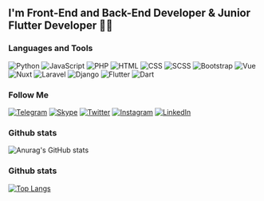 ## I'm Front-End and Back-End Developer & Junior Flutter Developer 🤘😏

### Languages and Tools
![Python](https://img.shields.io/badge/-Python-090909?style=for-the-badge&logo=python&logoColor=3776AB)
![JavaScript](https://img.shields.io/badge/-JavaScript-090909?style=for-the-badge&logo=javascript&logoColor=F7DF1E)
![PHP](https://img.shields.io/badge/-PHP-090909?style=for-the-badge&logo=php&logoColor=777BB4)
![HTML](https://img.shields.io/badge/-HTML5-090909?style=for-the-badge&logo=html5&logoColor=E34F26)
![CSS](https://img.shields.io/badge/-CSS3-090909?style=for-the-badge&logo=css3&logoColor=1572B6)
![SCSS](https://img.shields.io/badge/-Sass-090909?style=for-the-badge&logo=sass&logoColor=CC6699)
![Bootstrap](https://img.shields.io/badge/-Bootstrap-090909?style=for-the-badge&logo=bootstrap&logoColor=7952B3)
![Vue](https://img.shields.io/badge/-Vue.js-090909?style=for-the-badge&logo=vuedotjs&logoColor=4FC08D)
![Nuxt](https://img.shields.io/badge/-Nuxt.js-090909?style=for-the-badge&logo=nuxtdotjs&logoColor=00DC82)
![Laravel](https://img.shields.io/badge/-Laravel-090909?style=for-the-badge&logo=laravel&logoColor=FF2D20)
![Django](https://img.shields.io/badge/-Django-090909?style=for-the-badge&logo=django&logoColor=092E20)
![Flutter](https://img.shields.io/badge/-Flutter-090909?style=for-the-badge&logo=flutter&logoColor=47C5FB)
![Dart](https://img.shields.io/badge/-Dart-090909?style=for-the-badge&logo=dart&logoColor=097CDB)


### Follow Me
[![Telegram](https://img.shields.io/badge/-Telegram-090909?style=for-the-badge&logo=telegram&logoColor=27A0D9)](https://t.me/Aishhe_01)
[![Skype](https://img.shields.io/badge/-Skype-090909?style=for-the-badge&logo=skype&logoColor=27A0D9)](live:.cid.a6f932fb0a98bb9a)
[![Twitter](https://img.shields.io/badge/-Twitter-090909?style=for-the-badge&logo=Twitter&logoColor=1C9DEB)](https://twitter.com/Ashley01821257)
[![Instagram](https://img.shields.io/badge/-Instagram-090909?style=for-the-badge&logo=instagram&logoColor=B4068E)]()
[![LinkedIn](https://img.shields.io/badge/-LinkedIn-090909?style=for-the-badge&logo=linkedin&logoColor=007BB6)](https://www.linkedin.com/in/ayshe-sammiyeva-160144218)

### Github stats
![Anurag's GitHub stats](https://github-readme-stats.vercel.app/api?username=AysheSammy&show_icons=true&theme=dark)

### Github stats
[![Top Langs](https://github-readme-stats.vercel.app/api/top-langs/?username=AysheSammy)](https://github.com/anuraghazra/github-readme-stats)
